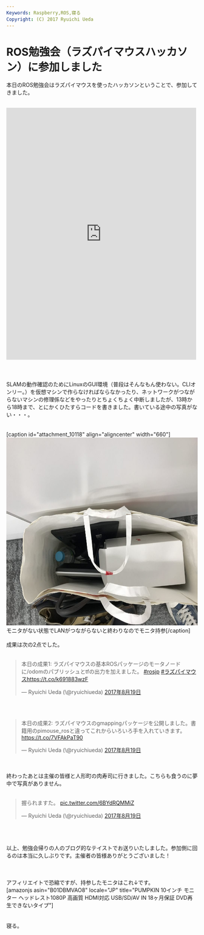 ```yaml
---
Keywords: Raspberry,ROS,寝る
Copyright: (C) 2017 Ryuichi Ueda
---
```


# ROS勉強会（ラズパイマウスハッカソン）に参加しました
本日のROS勉強会はラズパイマウスを使ったハッカソンということで、参加してきました。<br />
<br />
<iframe src="https://www.facebook.com/plugins/post.php?href=https%3A%2F%2Fwww.facebook.com%2FRaspberryPiMouse%2Fposts%2F1638512519506163&width=500" width="500" height="664" style="border:none;overflow:hidden" scrolling="no" frameborder="0" allowTransparency="true"></iframe><br />
<br />
<br />
<br />
SLAMの動作確認のためにLinuxのGUI環境（普段はそんなもん使わない。CLIオンリー。）を仮想マシンで作らなければならなかったり、ネットワークがつながらないマシンの修理係などをやったりとちょくちょく中断しましたが、13時から18時まで、とにかくひたすらコードを書きました。書いている途中の写真がない・・・。<br />
<br />
<br />
[caption id="attachment_10118" align="aligncenter" width="660"]<a href="IMG_8215.jpg"><img src="IMG_8215-1024x768.jpg" alt="" width="660" height="495" class="size-large wp-image-10118" /></a> モニタがない状態でLANがつながらないと終わりなのでモニタ持参[/caption]<br />
<br />
成果は次の2点でした。<br />
<br />
<blockquote class="twitter-tweet" data-lang="ja"><p lang="ja" dir="ltr">本日の成果1: ラズパイマウスの基本ROSパッケージのモータノードに/odomのパブリッシュとtfの出力を加えました。 <a href="https://twitter.com/hashtag/rosjp?src=hash">#rosjp</a> <a href="https://twitter.com/hashtag/%E3%83%A9%E3%82%BA%E3%83%91%E3%82%A4%E3%83%9E%E3%82%A6%E3%82%B9?src=hash">#ラズパイマウス</a><a href="https://t.co/k691883wzF">https://t.co/k691883wzF</a></p>&mdash; Ryuichi Ueda (\@ryuichiueda) <a href="https://twitter.com/ryuichiueda/status/898879017746432001">2017年8月19日</a></blockquote> <script async src="//platform.twitter.com/widgets.js" charset="utf-8"></script><br />
<br />
<blockquote class="twitter-tweet" data-lang="ja"><p lang="ja" dir="ltr">本日の成果2: ラズパイマウスのgmappingパッケージを公開しました。書籍用のpimouse_rosと違ってこれからいろいろ手を入れていきます。<a href="https://t.co/7VFAkPaT90">https://t.co/7VFAkPaT90</a></p>&mdash; Ryuichi Ueda (\@ryuichiueda) <a href="https://twitter.com/ryuichiueda/status/898879500728975361">2017年8月19日</a></blockquote> <script async src="//platform.twitter.com/widgets.js" charset="utf-8"></script><br />
<br />
終わったあとは主催の皆様と人形町の肉寿司に行きました。こちらも食うのに夢中で写真がありません。<br />
<br />
<blockquote class="twitter-tweet" data-lang="ja"><p lang="ja" dir="ltr">握られますた。 <a href="https://t.co/6BYdRQMMiZ">pic.twitter.com/6BYdRQMMiZ</a></p>&mdash; Ryuichi Ueda (\@ryuichiueda) <a href="https://twitter.com/ryuichiueda/status/898881252551303168">2017年8月19日</a></blockquote> <script async src="//platform.twitter.com/widgets.js" charset="utf-8"></script><br />
<br />
<br />
以上、勉強会帰りの人のブログ的なテイストでお送りいたしました。参加側に回るのは本当に久しぶりです。主催者の皆様ありがとうございました！<br />
<br />
<br />
<br />
アフィリエイトで恐縮ですが、持参したモニタはこれ↓です。<br />
[amazonjs asin="B01DBMVAO8" locale="JP" title="PUMPKIN 10インチ モニター ヘッドレスト1080P 高画質 HDMI対応 USB/SD/AV IN 18ヶ月保証 DVD再生できないタイプ"]<br />
<br />
<br />
寝る。
